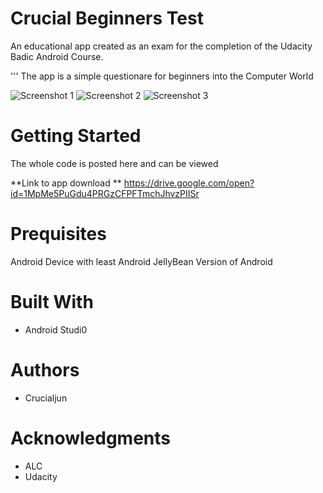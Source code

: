 # Crucial Beginners Test

An educational app created as an exam for the completion of the Udacity Badic Android Course.

'''
The app is a simple questionare for beginners into the Computer World

![Screenshot 1](https://imgur.com/IUJxmrL)
![Screenshot 2](https://imgur.com/phlnWAh)
![Screenshot 3](https://imgur.com/kGDaw3Y)


# Getting Started
The whole code is posted here and can be viewed

**Link to app download **
https://drive.google.com/open?id=1MpMe5PuGdu4PRGzCFPFTmchJhvzPIISr

# Prequisites
Android Device with least Android JellyBean Version of Android

# Built With
* Android Studi0


# Authors
* Crucialjun


# Acknowledgments
* ALC
* Udacity

